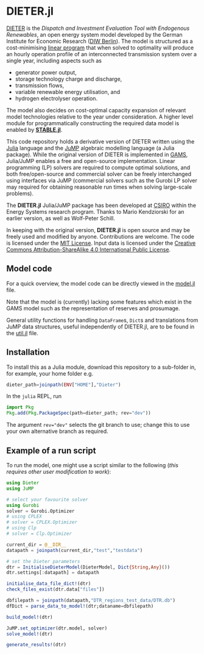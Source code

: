 
# DIETER.jl

[DIETER](http://www.diw.de/dieter) is the _Dispatch and Investment Evaluation Tool with Endogenous Renewables_, an open energy system model developed by the German Institute for Economic Research ([DIW Berlin](https://www.diw.de/en)). The model is structured as a cost-minimising [linear program](https://en.wikipedia.org/wiki/Linear_programming) that when solved to optimality will produce an hourly operation profile of an interconnected transmission system over a single year, including aspects such as
- generator power output,
- storage technology charge and discharge,
- transmission flows,
- variable renewable energy utilisation, and
- hydrogen electrolyser operation.

The model also decides on cost-optimal capacity expansion of relevant model technologies relative to the year under consideration. A higher level module for programmatically constructing the required data model is enabled by [**STABLE.jl**](https://github.com/jd-foster/STABLE.jl).

This code repository holds a derivative version of DIETER written using the [Julia](https://julialang.org/) language and the [JuMP](https://github.com/jump-dev/JuMP.jl) algebraic modelling language (a Julia package). While the original version of DIETER is implemented in [GAMS](https://www.gams.com/), Julia/JuMP enables a free and open-source implementation. Linear programming (LP) solvers are required to compute optimal solutions, and both free/open-source and commercial solver can be freely interchanged using interfaces via JuMP (commercial solvers such as the Gurobi LP solver may required for obtaining reasonable run times when solving large-scale problems).

The **DIETER.jl** Julia/JuMP package has been developed at [CSIRO](https://www.csiro.au) within the Energy Systems research program. Thanks to Mario Kendziorski for an earlier version, as well as Wolf-Peter Schill.

In keeping with the original version, **DIETER.jl** is open source and may be freely used and modified by anyone. Contributions are welcome. The code is licensed under the [MIT License](http://opensource.org/licenses/MIT). Input data is licensed under the [Creative Commons Attribution-ShareAlike 4.0 International Public License](http://creativecommons.org/licenses/by-sa/4.0/).

## Model code

For a quick overview, the model code can be directly viewed in the [model.jl](https://github.com/jd-foster/Dieter.jl/blob/dev/src/model.jl) file.

Note that the model is (currently) lacking some features which exist in the GAMS model such as the representation of reserves and prosumage.

General utility functions for handling `DataFrame`s, `Dict`s and translations from JuMP data structures, useful independently of DIETER.jl, are to be found in the [util.jl](https://github.com/jd-foster/Dieter.jl/blob/dev/src/util.jl) file.

## Installation

To install this as a Julia module, download this repository to a sub-folder in, for example, your home folder e.g. 
```julia 
dieter_path=joinpath(ENV["HOME"],"Dieter")
```

In the `julia` REPL, run
```julia
import Pkg
Pkg.add(Pkg.PackageSpec(path=dieter_path; rev="dev"))
```
The argument `rev="dev"` selects the git branch to use; change this to use your own alternative branch as required.

## Example of a run script

To run the model, one might use a script similar to the following (_this requires other user modification to work_):
```julia
using Dieter
using JuMP

# select your favourite solver
using Gurobi
solver = Gurobi.Optimizer
# using CPLEX
# solver = CPLEX.Optimizer
# using Clp
# solver = Clp.Optimizer

current_dir = @__DIR__
datapath = joinpath(current_dir,"test","testdata")

# set the Dieter parameters
dtr = InitialiseDieterModel(DieterModel, Dict{String,Any}())
dtr.settings[:datapath] = datapath

initialise_data_file_dict!(dtr)
check_files_exist(dtr.data["files"])

dbfilepath = joinpath(datapath,"DTR_regions_test_data/DTR.db")
dfDict = parse_data_to_model!(dtr;dataname=dbfilepath)

build_model!(dtr)

JuMP.set_optimizer(dtr.model, solver)
solve_model!(dtr)

generate_results!(dtr)
```

